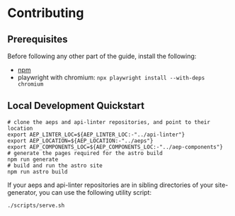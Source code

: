 # Contributing

## Prerequisites

Before following any other part of the guide, install the following:

- [npm](https://www.npmjs.com/)
- playwright with chromium: `npx playwright install --with-deps chromium`

## Local Development Quickstart

```
# clone the aeps and api-linter repositories, and point to their location
export AEP_LINTER_LOC=${AEP_LINTER_LOC:-"../api-linter"}
export AEP_LOCATION=${AEP_LOCATION:-"../aeps"}
export AEP_COMPONENTS_LOC=${AEP_COMPONENTS_LOC:-"../aep-components"}
# generate the pages required for the astro build
npm run generate
# build and run the astro site
npm run astro build
```

If your aeps and api-linter repositories are in sibling directories of your
site-generator, you can use the following utility script:

```bash
./scripts/serve.sh
```

